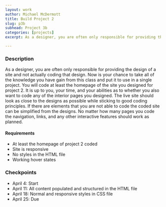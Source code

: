 ```yaml
---
layout: work
author: Michael McDermott
title: Build Project 2
slug: p3b
subhead: Project 3b
categories: [projects]
excerpt: As a designer, you are often only responsible for providing the design of a site and not actually coding that design. Now is your chance to take all of the knowledge you have gain from this class and put it to use in a single project.

---
```


### Description
As a designer, you are often only responsible for providing the design of a site and not actually coding that design. Now is your chance to take all of the knowledge you have gain from this class and put it to use in a single project. You will code at least the homepage of the site you designed for project 2. It is up to you, your time, and your abilities as to whether you also want to code any of the interior pages you designed. The live site should look as close to the designs as possible while sticking to good coding principles. If there are elements that you are not able to code the coded site can be simplified from the designs. No matter how many pages you code the navigation, links, and any other interactive features should work as planned.

#### Requirements
* At least the homepage of project 2 coded
* Site is responsive
* No styles in the HTML file
* Working hover states

### Checkpoints
* April 4: Start
* April 11: All content populated and structured in the HTML file
* April 18: Normal and responsive styles in CSS file
* April 25: Due
